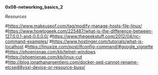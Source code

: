 **0x08-networking_basics_2**

*Resources*

#https://www.makeuseof.com/tag/modify-manage-hosts-file-linux/
#https://www.howtogeek.com/225487/what-is-the-difference-between-127.0.0.1-and-0.0.0.0/
#https://www.thegeekstuff.com/2012/04/nc-command-examples/
#https://www.hostinger.com/tutorials/what-is-localhost
#https://linuxize.com/post/ifconfig-command/#google_vignette
#https://phoenixnap.com/kb/telnet-windows
#https://phoenixnap.com/kb/linux-cut
#http://blog.jonathanargentiero.com/docker-sed-cannot-rename-etcsedl8ysxl-device-or-resource-busy/
